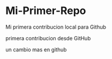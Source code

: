 # Mi-Primer-Repo

Mi primera contribucion local para Github

primera contribucion desde GitHub

un cambio mas en github
